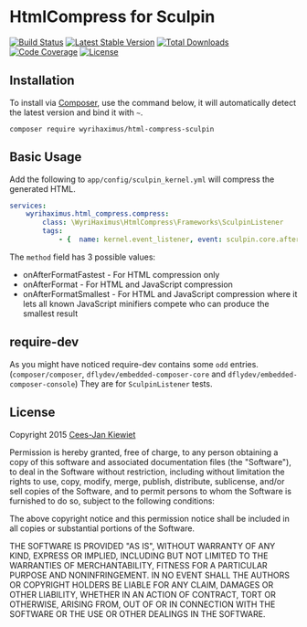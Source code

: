 HtmlCompress for Sculpin
========================

[![Build Status](https://travis-ci.org/WyriHaximus/html-compress-sculpin.png)](https://travis-ci.org/WyriHaximus/html-compress-sculpin)
[![Latest Stable Version](https://poser.pugx.org/wyrihaximus/html-compress-sculpin/v/stable.png)](https://packagist.org/packages/wyrihaximus/html-compress-sculpin)
[![Total Downloads](https://poser.pugx.org/wyrihaximus/html-compress-sculpin/downloads.png)](https://packagist.org/packages/WyriHaximus/html-compress-sculpin)
[![Code Coverage](https://scrutinizer-ci.com/g/WyriHaximus/html-compress-sculpin/badges/coverage.png?b=master)](https://scrutinizer-ci.com/g/WyriHaximus/html-compress-sculpin/?branch=master)
[![License](https://poser.pugx.org/wyrihaximus/html-compress-sculpin/license.png)](https://packagist.org/packages/wyrihaximus/html-compress-sculpin)

## Installation ##

To install via [Composer](http://getcomposer.org/), use the command below, it will automatically detect the latest version and bind it with `~`.

```
composer require wyrihaximus/html-compress-sculpin
```

## Basic Usage ##

Add the following to `app/config/sculpin_kernel.yml` will compress the generated HTML.

```yml
services:
    wyrihaximus.html_compress.compress:
        class: \WyriHaximus\HtmlCompress\Frameworks\SculpinListener
        tags:
            - {  name: kernel.event_listener, event: sculpin.core.after_format, method: onAfterFormatSmallest }
```

The `method` field has 3 possible values:
* onAfterFormatFastest - For HTML compression only
* onAfterFormat - For HTML and JavaScript compression
* onAfterFormatSmallest - For HTML and JavaScript compression where it lets all known JavaScript minifiers compete who can produce the smallest result

## require-dev ##

As you might have noticed require-dev contains some `odd` entries. (`composer/composer`, `dflydev/embedded-composer-core` and `dflydev/embedded-composer-console`) They are for `SculpinListener` tests.

## License ##

Copyright 2015 [Cees-Jan Kiewiet](http://wyrihaximus.net/)

Permission is hereby granted, free of charge, to any person
obtaining a copy of this software and associated documentation
files (the "Software"), to deal in the Software without
restriction, including without limitation the rights to use,
copy, modify, merge, publish, distribute, sublicense, and/or sell
copies of the Software, and to permit persons to whom the
Software is furnished to do so, subject to the following
conditions:

The above copyright notice and this permission notice shall be
included in all copies or substantial portions of the Software.

THE SOFTWARE IS PROVIDED "AS IS", WITHOUT WARRANTY OF ANY KIND,
EXPRESS OR IMPLIED, INCLUDING BUT NOT LIMITED TO THE WARRANTIES
OF MERCHANTABILITY, FITNESS FOR A PARTICULAR PURPOSE AND
NONINFRINGEMENT. IN NO EVENT SHALL THE AUTHORS OR COPYRIGHT
HOLDERS BE LIABLE FOR ANY CLAIM, DAMAGES OR OTHER LIABILITY,
WHETHER IN AN ACTION OF CONTRACT, TORT OR OTHERWISE, ARISING
FROM, OUT OF OR IN CONNECTION WITH THE SOFTWARE OR THE USE OR
OTHER DEALINGS IN THE SOFTWARE.
